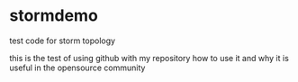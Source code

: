 # stormdemo
test code for storm topology

this is the test of using github with my repository
how to use it and why it is useful in the opensource community
